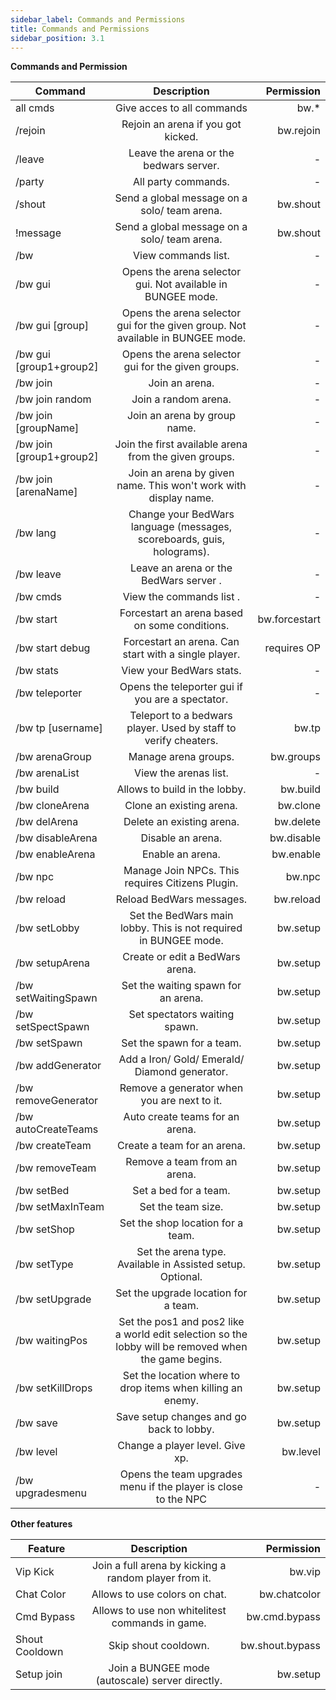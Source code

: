 ```yaml
---
sidebar_label: Commands and Permissions
title: Commands and Permissions
sidebar_position: 3.1
---
```

**Commands and Permission**

| Command                  |                                             Description                                              |    Permission |
|--------------------------|:----------------------------------------------------------------------------------------------------:|--------------:|
| all cmds                 |                                      Give acces to all commands                                      |          bw.* |
| /rejoin                  |                                  Rejoin an arena if you got kicked.                                  |     bw.rejoin |
| /leave                   |                                Leave the arena or the bedwars server.                                |             - |
| /party                   |                                         All party commands.                                          |             - |
| /shout                   |                             Send a global message on a solo/ team arena.                             |      bw.shout |
| !message                 |                             Send a global message on a solo/ team arena.                             |      bw.shout |
| /bw                      |                                         View commands list.                                          |             - |
| /bw gui                  |                     Opens the arena selector gui. Not available in BUNGEE mode.                      |             - |
| /bw gui [group]          |           Opens the arena selector gui for the given group. Not available in BUNGEE mode.            |             - |
| /bw gui [group1+group2]  |                          Opens the arena selector gui for the given groups.                          |             - |
| /bw join                 |                                            Join an arena.                                            |             - |
| /bw join random          |                                         Join a random arena.                                         |             - |
| /bw join [groupName]     |                                     Join an arena by group name.                                     |             - |
| /bw join [group1+group2] |                        Join the first available arena from the given groups.                         |             - |
| /bw join [arenaName]     |                   Join an arena by given name. This won't work with display name.                    |             - |
| /bw lang                 |                Change your BedWars language (messages, scoreboards, guis, holograms).                |             - |
| /bw leave                |                                Leave an arena or the BedWars server .                                |             - |
| /bw cmds                 |                                       View the commands list .                                       |             - |
| /bw start                |                            Forcestart an arena based on some conditions.                             | bw.forcestart |
| /bw start debug          |                         Forcestart an arena. Can start with a single player.                         |   requires OP |
| /bw stats                |                                       View your BedWars stats.                                       |             - |
| /bw teleporter           |                           Opens the teleporter gui if you are a spectator.                           |             - |
| /bw tp [username]        |                   Teleport to a bedwars player. Used by staff to verify cheaters.                    |         bw.tp |
| /bw arenaGroup           |                                         Manage arena groups.                                         |     bw.groups |
| /bw arenaList            |                                        View the arenas list.                                         |             - |
| /bw build                |                                    Allows to build in the lobby.                                     |      bw.build |
| /bw cloneArena           |                                       Clone an existing arena.                                       |      bw.clone |
| /bw delArena             |                                      Delete an existing arena.                                       |     bw.delete |
| /bw disableArena         |                                          Disable an arena.                                           |    bw.disable |
| /bw enableArena          |                                           Enable an arena.                                           |     bw.enable |
| /bw npc                  |                           Manage Join NPCs. This requires Citizens Plugin.                           |        bw.npc |
| /bw reload               |                                       Reload BedWars messages.                                       |     bw.reload |
| /bw setLobby             |                   Set the BedWars main lobby. This is not required in BUNGEE mode.                   |      bw.setup |
| /bw setupArena           |                                   Create or edit a BedWars arena.                                    |      bw.setup |
| /bw setWaitingSpawn      |                                 Set the waiting spawn for an arena.                                  |      bw.setup |
| /bw setSpectSpawn        |                                    Set spectators waiting spawn.                                     |      bw.setup |
| /bw setSpawn             |                                      Set the spawn for a team.                                       |      bw.setup |
| /bw addGenerator         |                            Add a Iron/ Gold/ Emerald/ Diamond generator.                             |      bw.setup |
| /bw removeGenerator      |                             Remove a generator when you are next to it.                              |      bw.setup |
| /bw autoCreateTeams      |                                   Auto create teams for an arena.                                    |      bw.setup |
| /bw createTeam           |                                     Create a team for an arena.                                      |      bw.setup |
| /bw removeTeam           |                                     Remove a team from an arena.                                     |      bw.setup |
| /bw setBed               |                                        Set a bed for a team.                                         |      bw.setup |
| /bw setMaxInTeam         |                                          Set the team size.                                          |      bw.setup |
| /bw setShop              |                                  Set the shop location for a team.                                   |      bw.setup |
| /bw setType              |                      Set the arena type. Available in Assisted setup. Optional.                      |      bw.setup |
| /bw setUpgrade           |                                 Set the upgrade location for a team.                                 |      bw.setup |
| /bw waitingPos           | Set the pos1 and pos2 like a world edit selection so the lobby will be removed when the game begins. |      bw.setup |
| /bw setKillDrops         |                     Set the location where to drop items when killing an enemy.                      |      bw.setup |
| /bw save                 |                               Save setup changes and go back to lobby.                               |      bw.setup |
| /bw level                |                                   Change a player level. Give xp.                                    |      bw.level |
| /bw upgradesmenu         |                    Opens the team upgrades menu if the player is close to the NPC                    |             - |

**Other features**

| Feature        |                      Description                      |      Permission |
|----------------|:-----------------------------------------------------:|----------------:|
| Vip Kick       | Join a full arena by kicking a random player from it. |          bw.vip |
| Chat Color     |             Allows to use colors on chat.             |    bw.chatcolor |
| Cmd Bypass     |    Allows to use non whitelitest commands in game.    |   bw.cmd.bypass |
| Shout Cooldown |                 Skip shout cooldown.                  | bw.shout.bypass |
| Setup join     |    Join a BUNGEE mode (autoscale) server directly.    |        bw.setup |
